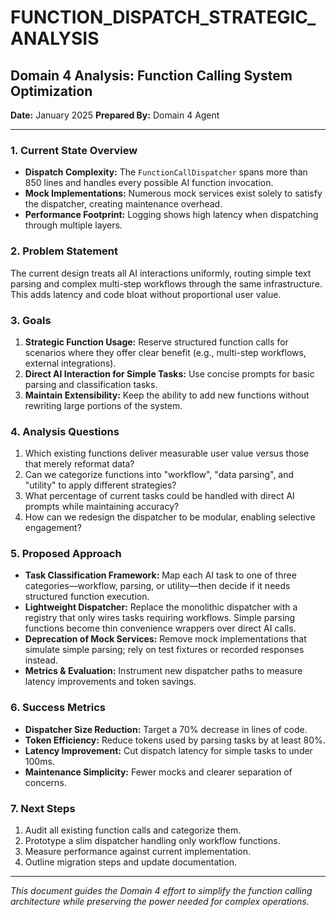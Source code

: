 # FUNCTION_DISPATCH_STRATEGIC_ANALYSIS
## Domain 4 Analysis: Function Calling System Optimization

**Date:** January 2025
**Prepared By:** Domain 4 Agent

---

### 1. Current State Overview
- **Dispatch Complexity:** The `FunctionCallDispatcher` spans more than 850 lines and handles every possible AI function invocation.
- **Mock Implementations:** Numerous mock services exist solely to satisfy the dispatcher, creating maintenance overhead.
- **Performance Footprint:** Logging shows high latency when dispatching through multiple layers.

### 2. Problem Statement
The current design treats all AI interactions uniformly, routing simple text parsing and complex multi-step workflows through the same infrastructure. This adds latency and code bloat without proportional user value.

### 3. Goals
1. **Strategic Function Usage:** Reserve structured function calls for scenarios where they offer clear benefit (e.g., multi-step workflows, external integrations).
2. **Direct AI Interaction for Simple Tasks:** Use concise prompts for basic parsing and classification tasks.
3. **Maintain Extensibility:** Keep the ability to add new functions without rewriting large portions of the system.

### 4. Analysis Questions
1. Which existing functions deliver measurable user value versus those that merely reformat data?
2. Can we categorize functions into "workflow", "data parsing", and "utility" to apply different strategies?
3. What percentage of current tasks could be handled with direct AI prompts while maintaining accuracy?
4. How can we redesign the dispatcher to be modular, enabling selective engagement?

### 5. Proposed Approach
- **Task Classification Framework:** Map each AI task to one of three categories—workflow, parsing, or utility—then decide if it needs structured function execution.
- **Lightweight Dispatcher:** Replace the monolithic dispatcher with a registry that only wires tasks requiring workflows. Simple parsing functions become thin convenience wrappers over direct AI calls.
- **Deprecation of Mock Services:** Remove mock implementations that simulate simple parsing; rely on test fixtures or recorded responses instead.
- **Metrics & Evaluation:** Instrument new dispatcher paths to measure latency improvements and token savings.

### 6. Success Metrics
- **Dispatcher Size Reduction:** Target a 70% decrease in lines of code.
- **Token Efficiency:** Reduce tokens used by parsing tasks by at least 80%.
- **Latency Improvement:** Cut dispatch latency for simple tasks to under 100ms.
- **Maintenance Simplicity:** Fewer mocks and clearer separation of concerns.

### 7. Next Steps
1. Audit all existing function calls and categorize them.
2. Prototype a slim dispatcher handling only workflow functions.
3. Measure performance against current implementation.
4. Outline migration steps and update documentation.

---

*This document guides the Domain 4 effort to simplify the function calling architecture while preserving the power needed for complex operations.*
